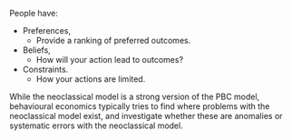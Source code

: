 People have:
- Preferences,
	- Provide a ranking of preferred outcomes.
- Beliefs,
	- How will your action lead to outcomes?
- Constraints.
	- How your actions are limited.

While the neoclassical model is a strong version of the PBC model, behavioural economics typically tries to find where problems with the neoclassical model exist, and investigate whether these are anomalies or systematic errors with the neoclassical model.
